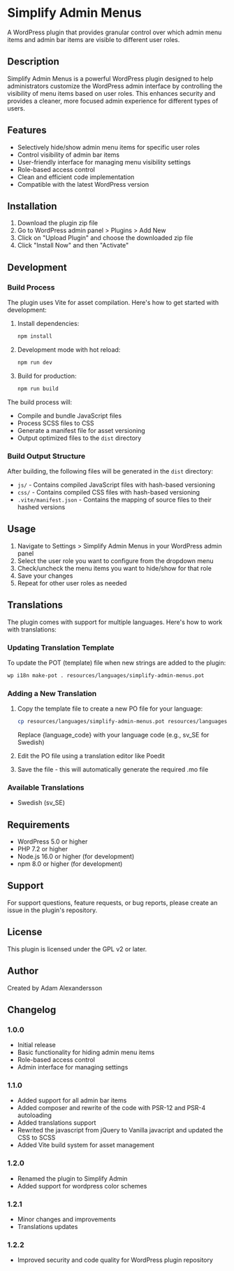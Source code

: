 # Simplify Admin Menus

A WordPress plugin that provides granular control over which admin menu items and admin bar items are visible to different user roles.

## Description

Simplify Admin Menus is a powerful WordPress plugin designed to help administrators customize the WordPress admin interface by controlling the visibility of menu items based on user roles. This enhances security and provides a cleaner, more focused admin experience for different types of users.

## Features

- Selectively hide/show admin menu items for specific user roles
- Control visibility of admin bar items
- User-friendly interface for managing menu visibility settings
- Role-based access control
- Clean and efficient code implementation
- Compatible with the latest WordPress version

## Installation

1. Download the plugin zip file
2. Go to WordPress admin panel > Plugins > Add New
3. Click on "Upload Plugin" and choose the downloaded zip file
4. Click "Install Now" and then "Activate"

## Development

### Build Process

The plugin uses Vite for asset compilation. Here's how to get started with development:

1. Install dependencies:
   ```bash
   npm install
   ```

2. Development mode with hot reload:
   ```bash
   npm run dev
   ```

3. Build for production:
   ```bash
   npm run build
   ```

The build process will:
- Compile and bundle JavaScript files
- Process SCSS files to CSS
- Generate a manifest file for asset versioning
- Output optimized files to the `dist` directory

### Build Output Structure

After building, the following files will be generated in the `dist` directory:
- `js/` - Contains compiled JavaScript files with hash-based versioning
- `css/` - Contains compiled CSS files with hash-based versioning
- `.vite/manifest.json` - Contains the mapping of source files to their hashed versions

## Usage

1. Navigate to Settings > Simplify Admin Menus in your WordPress admin panel
2. Select the user role you want to configure from the dropdown menu
3. Check/uncheck the menu items you want to hide/show for that role
4. Save your changes
5. Repeat for other user roles as needed

## Translations

The plugin comes with support for multiple languages. Here's how to work with translations:

### Updating Translation Template

To update the POT (template) file when new strings are added to the plugin:

```bash
wp i18n make-pot . resources/languages/simplify-admin-menus.pot
```

### Adding a New Translation

1. Copy the template file to create a new PO file for your language:
   ```bash
   cp resources/languages/simplify-admin-menus.pot resources/languages/simplify-admin-menus-{language_code}.po
   ```
   Replace {language_code} with your language code (e.g., sv_SE for Swedish)

2. Edit the PO file using a translation editor like Poedit
3. Save the file - this will automatically generate the required .mo file

### Available Translations

- Swedish (sv_SE)

## Requirements

- WordPress 5.0 or higher
- PHP 7.2 or higher
- Node.js 16.0 or higher (for development)
- npm 8.0 or higher (for development)

## Support

For support questions, feature requests, or bug reports, please create an issue in the plugin's repository.

## License

This plugin is licensed under the GPL v2 or later.

## Author

Created by Adam Alexandersson

## Changelog

### 1.0.0
- Initial release
- Basic functionality for hiding admin menu items
- Role-based access control
- Admin interface for managing settings

### 1.1.0
- Added support for all admin bar items
- Added composer and rewrite of the code with PSR-12 and PSR-4 autoloading
- Added translations support
- Rewrited the javascript from jQuery to Vanilla javacript and updated the CSS to SCSS
- Added Vite build system for asset management 

### 1.2.0
- Renamed the plugin to Simplify Admin
- Added support for wordpress color schemes

### 1.2.1
- Minor changes and improvements
- Translations updates

### 1.2.2
- Improved security and code quality for WordPress plugin repository